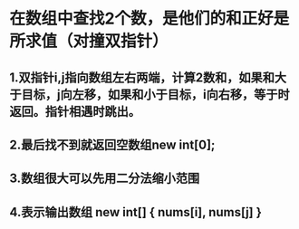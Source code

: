 # 在数组中查找2个数，是他们的和正好是所求值（对撞双指针）
## 1.双指针i,j指向数组左右两端，计算2数和，如果和大于目标，j向左移，如果和小于目标，i向右移，等于时返回。指针相遇时跳出。
## 2.最后找不到就返回空数组new int[0];
## 3.数组很大可以先用二分法缩小范围
## 4.表示输出数组 new int[] { nums[i], nums[j] }
